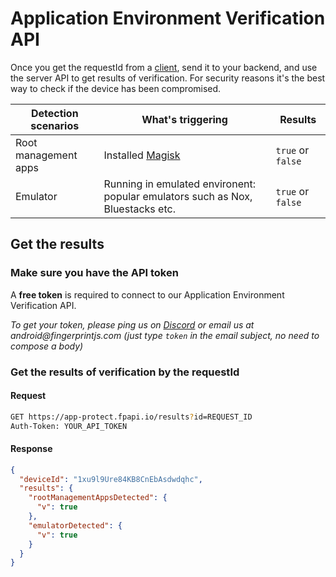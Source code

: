 # Application Environment Verification API

Once you get the requestId from a [client](client_api.md), send it to your backend, and use the server API to get results of verification.
For security reasons it's the best way to check if the device has been compromised. 

| **Detection scenarios** | **What's triggering**                                                          | **Results**       |
|-------------------------|--------------------------------------------------------------------------------|-------------------|
| Root management apps    | Installed [Magisk](https://github.com/topjohnwu/Magisk)                                                               | `true` or `false` |
| Emulator                | Running in emulated environent: popular emulators such as Nox, Bluestacks etc. | `true` or `false` |

## Get the results

### Make sure you have the API token 

A **free token** is required to connect to our Application Environment Verification API.

_To get your token, please ping us on [Discord](https://discord.com/invite/P6Ya76HkbF) or email us at android@fingerprintjs.com_
_(just type `token` in the email subject, no need to compose a body)_
<br/>

### Get the results of verification by the requestId

#### Request
```sh
GET https://app-protect.fpapi.io/results?id=REQUEST_ID
Auth-Token: YOUR_API_TOKEN
```

#### Response
```json
{
  "deviceId": "1xu9l9Ure84KB8CnEbAsdwdqhc",
  "results": {
    "rootManagementAppsDetected": {
      "v": true
    },
    "emulatorDetected": {
      "v": true
    }
  }
}
```
